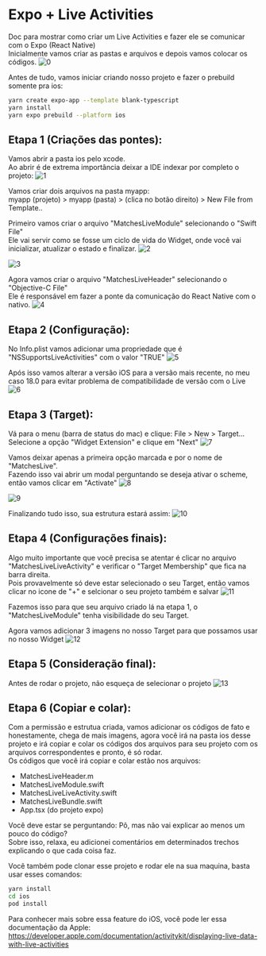 # Expo + Live Activities

Doc para mostrar como criar um Live Activities e fazer ele se comunicar com o Expo (React Native)\
Inicialmente vamos criar as pastas e arquivos e depois vamos colocar os códigos.
![0](https://i.imgur.com/Z1nbd8r.png)

Antes de tudo, vamos iniciar criando nosso projeto e fazer o prebuild somente pra ios:
```bash
yarn create expo-app --template blank-typescript
yarn install
yarn expo prebuild --platform ios
```

## Etapa 1 (Criações das pontes):

Vamos abrir a pasta ios pelo xcode.\
Ao abrir é de extrema importância deixar a IDE indexar por completo o projeto:
![1](https://i.imgur.com/TyNEYCN.png)

Vamos criar dois arquivos na pasta myapp:\
myapp (projeto) > myapp (pasta) > (clica no botão direito) > New File from Template..

Primeiro vamos criar o arquivo "MatchesLiveModule" selecionando o "Swift File"\
Ele vai servir como se fosse um ciclo de vida do Widget, onde você vai inicializar, atualizar o estado e finalizar.
![2](https://i.imgur.com/R653l0j.png)

![3](https://i.imgur.com/XkllSzq.png)

Agora vamos criar o arquivo "MatchesLiveHeader" selecionando o "Objective-C File"\
Ele é responsável em fazer a ponte da comunicação do React Native com o nativo.
![4](https://i.imgur.com/LbWDDtk.png)

## Etapa 2 (Configuração):

No Info.plist vamos adicionar uma propriedade que é "NSSupportsLiveActivities" com o valor "TRUE"
![5](https://i.imgur.com/cCLj7QN.png)

Após isso vamos alterar a versão iOS para a versão mais recente, no meu caso 18.0 para evitar problema de compatibilidade de versão com o Live
![6](https://i.imgur.com/FV6BfYV.png)

## Etapa 3 (Target):

Vá para o menu (barra de status do mac) e clique: File > New > Target...\
Selecione a opção "Widget Extension" e clique em "Next"
![7](https://i.imgur.com/170HOOQ.png)

Vamos deixar apenas a primeira opção marcada e por o nome de "MatchesLive".\
Fazendo isso vai abrir um modal perguntando se deseja ativar o scheme, então vamos clicar em "Activate"
![8](https://i.imgur.com/HmeVjjf.png)

![9](https://i.imgur.com/RSYqFKo.png)

Finalizando tudo isso, sua estrutura estará assim:
![10](https://i.imgur.com/EyuOT0Z.png)

## Etapa 4 (Configurações finais):

Algo muito importante que você precisa se atentar é clicar no arquivo "MatchesLiveLiveActivity" e verificar o "Target Membership" que fica na barra direita.\
Pois provavelmente só deve estar selecionado o seu Target, então vamos clicar no icone de "+" e selcionar o seu projeto também e salvar
![11](https://i.imgur.com/yonDnmT.png)

Fazemos isso para que seu arquivo criado lá na etapa 1, o "MatchesLiveModule" tenha visibilidade do seu Target.

Agora vamos adicionar 3 imagens no nosso Target para que possamos usar no nosso Widget
![12](https://i.imgur.com/kmeJsfn.png)

## Etapa 5 (Consideração final):

Antes de rodar o projeto, não esqueça de selecionar o projeto
![13](https://i.imgur.com/uE8MSmp.png)

## Etapa 6 (Copiar e colar):

Com a permissão e estrutua criada, vamos adicionar os códigos de fato e honestamente, chega de mais imagens, agora você irá na pasta ios desse projeto e irá copiar e colar os códigos dos arquivos para seu projeto com os arquivos correspondentes e pronto, é só rodar.\
Os códigos que você irá copiar e colar estão nos arquivos:
- MatchesLiveHeader.m
- MatchesLiveModule.swift
- MatchesLiveLiveActivity.swift
- MatchesLiveBundle.swift
- App.tsx (do projeto expo)

Você deve estar se perguntando: Pô, mas não vai explicar ao menos um pouco do código?\
Sobre isso, relaxa, eu adicionei comentários em determinados trechos explicando o que cada coisa faz.

Você também pode clonar esse projeto e rodar ele na sua maquina, basta usar esses comandos:
```bash
yarn install
cd ios
pod install
```

Para conhecer mais sobre essa feature do iOS, você pode ler essa documentação da Apple:\
https://developer.apple.com/documentation/activitykit/displaying-live-data-with-live-activities
